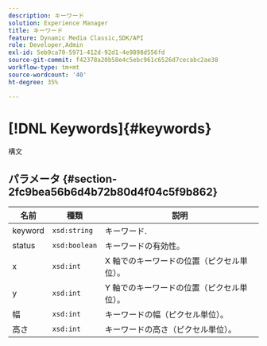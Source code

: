 ```yaml
---
description: キーワード
solution: Experience Manager
title: キーワード
feature: Dynamic Media Classic,SDK/API
role: Developer,Admin
exl-id: 5eb9ca70-5971-412d-92d1-4e9898d556fd
source-git-commit: f42378a20b58e4c5ebc961c6526d7cecabc2ae38
workflow-type: tm+mt
source-wordcount: '40'
ht-degree: 35%

---
```


# [!DNL Keywords]{#keywords}

構文

## パラメータ {#section-2fc9bea56b6d4b72b80d4f04c5f9b862}

| 名前 | 種類 | 説明 |
|---|---|---|
| keyword | `xsd:string` | キーワード. |
| status | `xsd:boolean` | キーワードの有効性。 |
| x | `xsd:int` | X 軸でのキーワードの位置（ピクセル単位）。 |
| y | `xsd:int` | Y 軸でのキーワードの位置（ピクセル単位）。 |
| 幅 | `xsd:int` | キーワードの幅（ピクセル単位）。 |
| 高さ | `xsd:int` | キーワードの高さ（ピクセル単位）。 |
